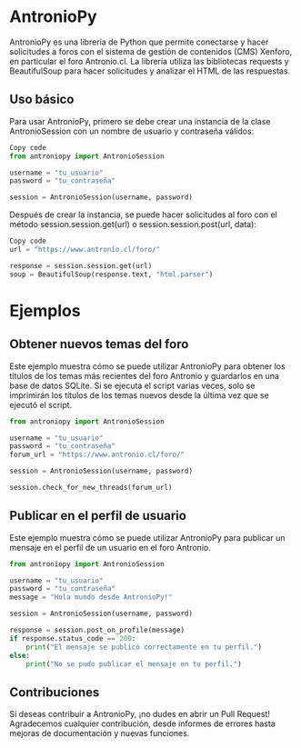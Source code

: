 # AntronioPy

AntronioPy es una librería de Python que permite conectarse y hacer solicitudes a foros con el sistema de gestión de contenidos (CMS) Xenforo, en particular el foro Antronio.cl. La librería utiliza las bibliotecas requests y BeautifulSoup para hacer solicitudes y analizar el HTML de las respuestas.


## Uso básico

Para usar AntronioPy, primero se debe crear una instancia de la clase AntronioSession con un nombre de usuario y contraseña válidos:

```python
Copy code
from antroniopy import AntronioSession

username = "tu_usuario"
password = "tu_contraseña"

session = AntronioSession(username, password)
```

Después de crear la instancia, se puede hacer solicitudes al foro con el método session.session.get(url) o session.session.post(url, data):

```python
Copy code
url = "https://www.antronio.cl/foro/"

response = session.session.get(url)
soup = BeautifulSoup(response.text, "html.parser")
```

# Ejemplos
## Obtener nuevos temas del foro

Este ejemplo muestra cómo se puede utilizar AntronioPy para obtener los títulos de los temas más recientes del foro Antronio y guardarlos en una base de datos SQLite. Si se ejecuta el script varias veces, solo se imprimirán los títulos de los temas nuevos desde la última vez que se ejecutó el script.

```python
from antroniopy import AntronioSession

username = "tu_usuario"
password = "tu_contraseña"
forum_url = "https://www.antronio.cl/foro/"

session = AntronioSession(username, password)

session.check_for_new_threads(forum_url)
```
## Publicar en el perfil de usuario

Este ejemplo muestra cómo se puede utilizar AntronioPy para publicar un mensaje en el perfil de un usuario en el foro Antronio.

```python
from antroniopy import AntronioSession

username = "tu_usuario"
password = "tu_contraseña"
message = "Hola mundo desde AntronioPy!"

session = AntronioSession(username, password)

response = session.post_on_profile(message)
if response.status_code == 200:
    print("El mensaje se publicó correctamente en tu perfil.")
else:
    print("No se pudo publicar el mensaje en tu perfil.")
```
## Contribuciones

Si deseas contribuir a AntronioPy, ¡no dudes en abrir un Pull Request! Agradecemos cualquier contribución, desde informes de errores hasta mejoras de documentación y nuevas funciones.

